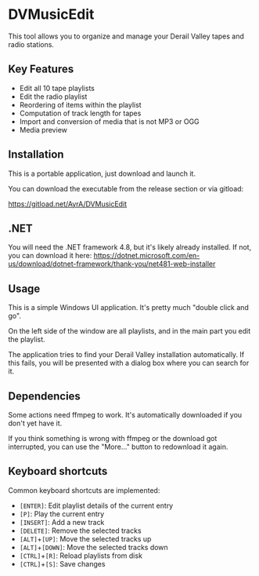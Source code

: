 DVMusicEdit
===========

This tool allows you to organize and manage your Derail Valley tapes and radio stations.

## Key Features

- Edit all 10 tape playlists
- Edit the radio playlist
- Reordering of items within the playlist
- Computation of track length for tapes
- Import and conversion of media that is not MP3 or OGG
- Media preview

## Installation

This is a portable application, just download and launch it.

You can download the executable from the release section or via gitload:

https://gitload.net/AyrA/DVMusicEdit

## .NET

You will need the .NET framework 4.8, but it's likely already installed.
If not, you can download it here: https://dotnet.microsoft.com/en-us/download/dotnet-framework/thank-you/net481-web-installer

## Usage

This is a simple Windows UI application.
It's pretty much "double click and go".

On the left side of the window are all playlists,
and in the main part you edit the playlist.

The application tries to find your Derail Valley installation automatically.
If this fails, you will be presented with a dialog box where you can search for it.

## Dependencies

Some actions need ffmpeg to work.
It's automatically downloaded if you don't yet have it.

If you think something is wrong with ffmpeg or the download got interrupted,
you can use the "More..." button to redownload it again.

## Keyboard shortcuts

Common keyboard shortcuts are implemented:

- `[ENTER]`: Edit playlist details of the current entry
- `[P]`: Play the current entry
- `[INSERT]`: Add a new track
- `[DELETE]`: Remove the selected tracks
- `[ALT]`+`[UP]`: Move the selected tracks up
- `[ALT]`+`[DOWN]`: Move the selected tracks down
- `[CTRL]`+`[R]`: Reload playlists from disk
- `[CTRL]`+`[S]`: Save changes

